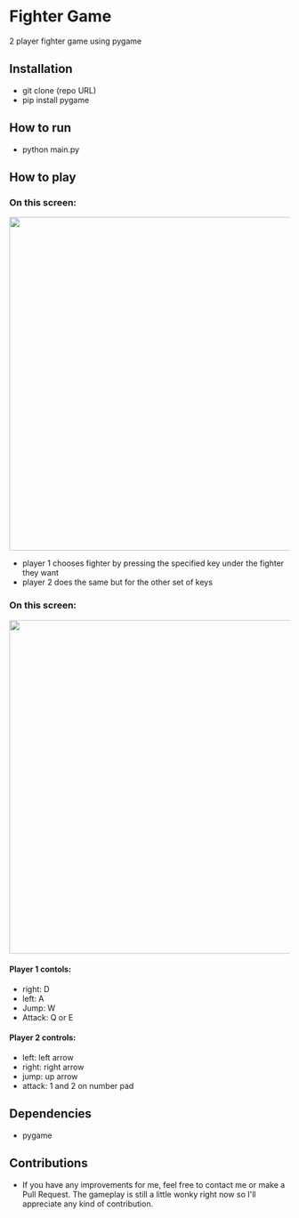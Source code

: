 # Fighter Game

2 player fighter game using pygame 

## Installation

- git clone (repo URL)
- pip install pygame

## How to run

 - python main.py

## How to play
### On this screen: 
<img src= "https://github.com/user-attachments/assets/1fc637c6-dc7a-42e4-a3e0-557f7730a45f" width = 600>

- player 1 chooses fighter by pressing the specified key under the fighter they want
- player 2 does the same but for the other set of keys

### On this screen:
<img src= "https://github.com/user-attachments/assets/fad3613d-c981-4916-959c-5d587213ad47" width=600>

#### Player 1 contols:
-   right: D
-   left: A
-   Jump: W
-   Attack: Q or E
#### Player 2 controls:
-   left: left arrow
-   right: right arrow
-   jump: up arrow
-   attack: 1 and 2 on number pad

## Dependencies
- pygame

## Contributions
- If you have any improvements for me, feel free to contact me or make a Pull Request. The gameplay is still a little wonky right now so I'll appreciate any kind of contribution. 
